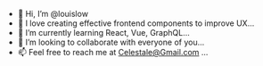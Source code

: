 - 👋 Hi, I’m @louislow
- 👀 I love creating effective frontend components to improve UX...
- 🌱 I’m currently learning React, Vue, GraphQL...
- 💞️ I’m looking to collaborate with everyone of you...
- 📫 Feel free to reach me at Celestale@Gmail.com ...

<!---
louislow/louislow is a ✨ special ✨ repository because its `README.md` (this file) appears on your GitHub profile.
You can click the Preview link to take a look at your changes.
--->
